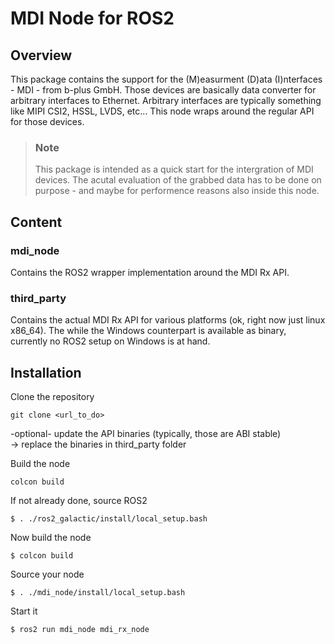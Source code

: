 # MDI Node for ROS2

## Overview
This package contains the support for the (M)easurment (D)ata (I)nterfaces - MDI - from b-plus GmbH. Those devices are basically data converter for arbitrary interfaces to Ethernet. Arbitrary interfaces are typically something like MIPI CSI2, HSSL, LVDS, etc... 
This node wraps around the regular API for those devices.

> ### Note<br>
> This package is intended as a quick start for the intergration of MDI devices. The acutal evaluation of the grabbed data has to be done on purpose - and maybe for performence reasons also inside this node.

## Content

### mdi_node 
Contains the ROS2 wrapper implementation around the MDI Rx API.

### third_party
Contains the actual MDI Rx API for various platforms (ok, right now just linux x86_64). The while the Windows counterpart is available as binary, currently no ROS2 setup on Windows is at hand.

## Installation

Clone the repository
```
git clone <url_to_do>
```

-optional- update the API binaries (typically, those are ABI stable)<br>
-> replace the binaries in third_party folder

Build the node
```
colcon build
```

If not already done, source ROS2
```
$ . ./ros2_galactic/install/local_setup.bash
```

Now build the node
```
$ colcon build
```

Source your node
```
$ . ./mdi_node/install/local_setup.bash
```

Start it
```
$ ros2 run mdi_node mdi_rx_node
```